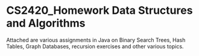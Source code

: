 # CS2420_Homework Data Structures and Algorithms

Attached are various assignments in Java on Binary Search Trees, Hash Tables, Graph Databases, recursion exercises and other various topics.
